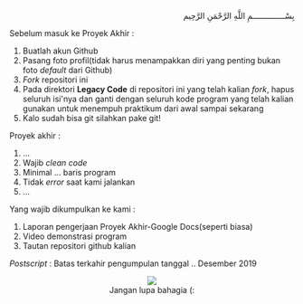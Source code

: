 <p align=right>
بِسْــــــــــــــمِ اللَّهِ الرَّحْمَنِ الرَّحِيم 
</p>

Sebelum masuk ke Proyek Akhir :
1. Buatlah akun Github
2. Pasang foto profil(tidak harus menampakkan diri yang penting bukan foto <i>default</i> dari Github)
3. <i>Fork</i> repositori ini
4. Pada direktori <b>Legacy Code</b> di repositori ini yang telah kalian <i>fork</i>, hapus seluruh isi'nya dan ganti dengan seluruh kode program yang telah kalian gunakan untuk menempuh praktikum dari awal sampai sekarang
5. Kalo sudah bisa git silahkan pake git!

Proyek akhir :
1. ...
2. Wajib <i>clean code</i>
3. Minimal ... baris program
4. Tidak <i>error</i> saat kami jalankan
5. ...

Yang wajib dikumpulkan ke kami :
1. Laporan pengerjaan Proyek Akhir-Google Docs(seperti biasa)
2. Video demonstrasi program
3. Tautan repositori github kalian

<i>Postscript</i> : Batas terkahir pengumpulan tanggal .. Desember 2019
<p align=center>
  <img src="https://images.says.com/uploads/story_source/source_image/549127/3bbb.jpg"><br>
  Jangan lupa bahagia (:
</p>
